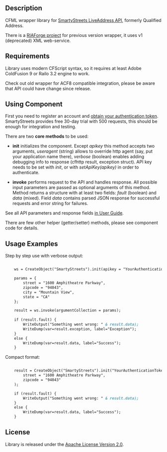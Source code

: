 ## Description

CFML wrapper library for [SmartyStreets LiveAddress API](http://www.smartystreets.com/Products/LiveAddress-API/), formerly Qualified Address.

There is a [RIAForge project](http://quaddress.riaforge.org/) for previous version wrapper, it uses v1 (deprecated) XML web-service.

## Requirements

Library uses modern CFScript syntax, so it requires at least Adobe ColdFusion 9 or Railo 3.2 engine to work. 

Check out old wrapper for ACF8 compatible integration, please be aware that API could have change since release.

## Using Component 

First you need to register an account and [obtain your authentication token](https://www.smartystreets.com/Account/Api/Install/rest/).
SmartyStreets provides free 30-day trial with 500 requests, this should be enough for integration and testing.

There are two **core methods** to be used:

 - **init** initializes the component. Except *apikey* this method accepts two arguments, *useragent* (string) allows to override http agent
(say, put your application name there), *verbose* (boolean) enables adding debugging info to response (cfhttp result, exception struct). 
API key needs to be set with *init*, or with *setApiKey(apikey)* in order to authenticate.

 - **invoke** performs request to the API and handles response. All possible input parameters are passed as optional arguments of this method.
Method returns a structure with at least two fields: *fault* (boolean) and *data* (mixed). Field *data* contains parsed JSON response
for successful requests and error string for failures.
   
See all API parameters and response fields [in User Guide](http://wiki.smartystreets.com/liveaddress_api_users_guide#section_4rest_json_endpoint).

There are few other helper (getter/setter) methods, please see component code for details.

## Usage Examples

Step by step use with verbose output:

```coldfusion

    ws = CreateObject("SmartyStreets").init(apikey = "YourAuthenticationToken", verbose = true);

    params = {
        street = "1600 Amphitheatre Parkway",
        zipcode = "94043",
        city = "Mountain View",
        state = "CA"
    };

    result = ws.invoke(argumentCollection = params);
    
    if (result.fault) {
        WriteOutput("Something went wrong: " & result.data);
        WriteDump(var=result.exception, label="Exception");
    }
    else {
        WriteDump(var=result.data, label="Success");
    }

```
    
Compact format:

```coldfusion

    result = CreateObject("SmartyStreets").init("YourAuthenticationToken").invoke(
        street = "1600 Amphitheatre Parkway",
        zipcode = "94043"
    );

    if (result.fault) {
        WriteOutput("Something went wrong: " & result.data);
    }
    else {
        WriteDump(var=result.data, label="Success");
    }

```

## License

Library is released under the [Apache License Version 2.0](http://www.apache.org/licenses/LICENSE-2.0).
